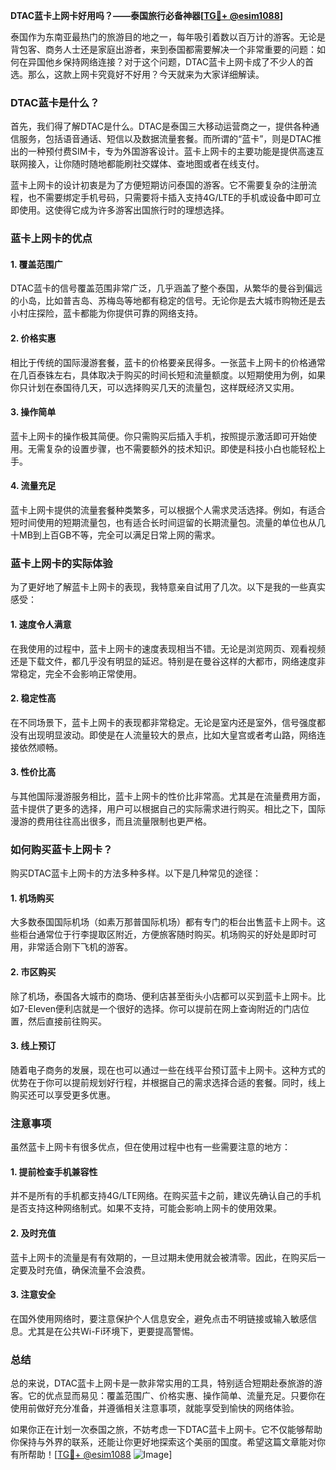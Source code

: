 **DTAC蓝卡上网卡好用吗？——泰国旅行必备神器[[TG💪+ @esim1088](https://t.me/s/esim1088)]**

泰国作为东南亚最热门的旅游目的地之一，每年吸引着数以百万计的游客。无论是背包客、商务人士还是家庭出游者，来到泰国都需要解决一个非常重要的问题：如何在异国他乡保持网络连接？对于这个问题，DTAC蓝卡上网卡成了不少人的首选。那么，这款上网卡究竟好不好用？今天就来为大家详细解读。

### DTAC蓝卡是什么？

首先，我们得了解DTAC是什么。DTAC是泰国三大移动运营商之一，提供各种通信服务，包括语音通话、短信以及数据流量套餐。而所谓的“蓝卡”，则是DTAC推出的一种预付费SIM卡，专为外国游客设计。蓝卡上网卡的主要功能是提供高速互联网接入，让你随时随地都能刷社交媒体、查地图或者在线支付。

蓝卡上网卡的设计初衷是为了方便短期访问泰国的游客。它不需要复杂的注册流程，也不需要绑定手机号码，只需要将卡插入支持4G/LTE的手机或设备中即可立即使用。这使得它成为许多游客出国旅行时的理想选择。

### 蓝卡上网卡的优点

#### 1. **覆盖范围广**
DTAC蓝卡的信号覆盖范围非常广泛，几乎涵盖了整个泰国，从繁华的曼谷到偏远的小岛，比如普吉岛、苏梅岛等地都有稳定的信号。无论你是去大城市购物还是去小村庄探险，蓝卡都能为你提供可靠的网络支持。

#### 2. **价格实惠**
相比于传统的国际漫游套餐，蓝卡的价格要亲民得多。一张蓝卡上网卡的价格通常在几百泰铢左右，具体取决于购买的时间长短和流量额度。以短期使用为例，如果你只计划在泰国待几天，可以选择购买几天的流量包，这样既经济又实用。

#### 3. **操作简单**
蓝卡上网卡的操作极其简便。你只需购买后插入手机，按照提示激活即可开始使用。无需复杂的设置步骤，也不需要额外的技术知识。即使是科技小白也能轻松上手。

#### 4. **流量充足**
蓝卡上网卡提供的流量套餐种类繁多，可以根据个人需求灵活选择。例如，有适合短时间使用的短期流量包，也有适合长时间逗留的长期流量包。流量的单位也从几十MB到上百GB不等，完全可以满足日常上网的需求。

### 蓝卡上网卡的实际体验

为了更好地了解蓝卡上网卡的表现，我特意亲自试用了几次。以下是我的一些真实感受：

#### 1. **速度令人满意**
在我使用的过程中，蓝卡上网卡的速度表现相当不错。无论是浏览网页、观看视频还是下载文件，都几乎没有明显的延迟。特别是在曼谷这样的大都市，网络速度非常稳定，完全不会影响正常使用。

#### 2. **稳定性高**
在不同场景下，蓝卡上网卡的表现都非常稳定。无论是室内还是室外，信号强度都没有出现明显波动。即使是在人流量较大的景点，比如大皇宫或者考山路，网络连接依然顺畅。

#### 3. **性价比高**
与其他国际漫游服务相比，蓝卡上网卡的性价比非常高。尤其是在流量费用方面，蓝卡提供了更多的选择，用户可以根据自己的实际需求进行购买。相比之下，国际漫游的费用往往高出很多，而且流量限制也更严格。

### 如何购买蓝卡上网卡？

购买DTAC蓝卡上网卡的方法多种多样。以下是几种常见的途径：

#### 1. **机场购买**
大多数泰国国际机场（如素万那普国际机场）都有专门的柜台出售蓝卡上网卡。这些柜台通常位于行李提取区附近，方便旅客随时购买。机场购买的好处是即时可用，非常适合刚下飞机的游客。

#### 2. **市区购买**
除了机场，泰国各大城市的商场、便利店甚至街头小店都可以买到蓝卡上网卡。比如7-Eleven便利店就是一个很好的选择。你可以提前在网上查询附近的门店位置，然后直接前往购买。

#### 3. **线上预订**
随着电子商务的发展，现在也可以通过一些在线平台预订蓝卡上网卡。这种方式的优势在于你可以提前规划好行程，并根据自己的需求选择合适的套餐。同时，线上购买还可以享受更多优惠。

### 注意事项

虽然蓝卡上网卡有很多优点，但在使用过程中也有一些需要注意的地方：

#### 1. **提前检查手机兼容性**
并不是所有的手机都支持4G/LTE网络。在购买蓝卡之前，建议先确认自己的手机是否支持这种网络制式。如果不支持，可能会影响上网卡的使用效果。

#### 2. **及时充值**
蓝卡上网卡的流量是有有效期的，一旦过期未使用就会被清零。因此，在购买后一定要及时充值，确保流量不会浪费。

#### 3. **注意安全**
在国外使用网络时，要注意保护个人信息安全，避免点击不明链接或输入敏感信息。尤其是在公共Wi-Fi环境下，更要提高警惕。

### 总结

总的来说，DTAC蓝卡上网卡是一款非常实用的工具，特别适合短期赴泰旅游的游客。它的优点显而易见：覆盖范围广、价格实惠、操作简单、流量充足。只要你在使用前做好充分准备，并遵循相关注意事项，就能享受到愉快的网络体验。

如果你正在计划一次泰国之旅，不妨考虑一下DTAC蓝卡上网卡。它不仅能够帮助你保持与外界的联系，还能让你更好地探索这个美丽的国度。希望这篇文章能对你有所帮助！[[TG💪+ @esim1088](https://t.me/s/esim1088) ![Image](https://i.postimg.cc/4NQfJmqS/Snipaste-2025-05-13-00-14-12.png)]